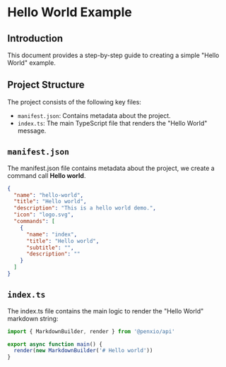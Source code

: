 # Hello World Example

## Introduction

This document provides a step-by-step guide to creating a simple "Hello World" example.

## Project Structure

The project consists of the following key files:

- `manifest.json`: Contains metadata about the project.
- `index.ts`: The main TypeScript file that renders the "Hello World" message.

## `manifest.json`

The manifest.json file contains metadata about the project, we create a command call **Hello world**.

```json
{
  "name": "hello-world",
  "title": "Hello world",
  "description": "This is a hello world demo.",
  "icon": "logo.svg",
  "commands": [
    {
      "name": "index",
      "title": "Hello world",
      "subtitle": "",
      "description": ""
    }
  ]
}
```

## `index.ts`

The index.ts file contains the main logic to render the "Hello World" markdown string:

```ts
import { MarkdownBuilder, render } from '@penxio/api'

export async function main() {
  render(new MarkdownBuilder('# Hello world'))
}
```
